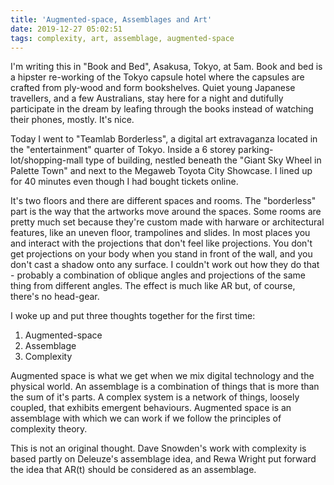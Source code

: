 ```yaml
---
title: 'Augmented-space, Assemblages and Art'
date: 2019-12-27 05:02:51
tags: complexity, art, assemblage, augmented-space
---
```


I'm writing this in "Book and Bed", Asakusa, Tokyo, at 5am. Book and bed is a hipster re-working of the Tokyo capsule hotel where the capsules are crafted from ply-wood and form bookshelves. Quiet young Japanese travellers, and a few Australians, stay here for a night and dutifully participate in the dream by leafing through the books instead of watching their phones, mostly. It's nice.

Today I went to "Teamlab Borderless", a digital art extravaganza located in the "entertainment" quarter of Tokyo. Inside a 6 storey parking-lot/shopping-mall type of building, nestled beneath the "Giant Sky Wheel in Palette Town" and next to the Megaweb Toyota City Showcase. I lined up for 40 minutes even though I had bought tickets online.

It's two floors and there are different spaces and rooms. The "borderless" part is the way that the artworks move around the spaces. Some rooms are pretty much set because they're custom made with harware or architectural features, like an uneven floor, trampolines and slides. In most places you and interact with the projections that don't feel like projections. You don't get projections on your body when you stand in front of the wall, and you don't cast a shadow onto any surface. I couldn't work out how they do that - probably a combination of oblique angles and projections of the same thing from different angles. The effect is much like AR but, of course, there's no head-gear.

I woke up and put three thoughts together for the first time:

1. Augmented-space
1. Assemblage
1. Complexity

Augmented space is what we get when we mix digital technology and the physical world. An assemblage is a combination of things that is more than the sum of it's parts. A complex system is a network of things, loosely coupled, that exhibits emergent behaviours. Augmented space is an assemblage with which we can work if we follow the principles of complexity theory.

This is not an original thought. Dave Snowden's work with complexity is based partly on Deleuze's assemblage idea, and Rewa Wright put forward the idea that AR(t) should be considered as an assemblage.